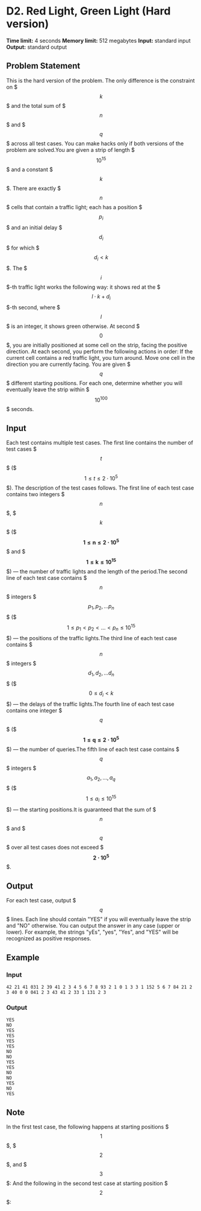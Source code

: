 # D2. Red Light, Green Light (Hard version)

**Time limit:** 4 seconds
**Memory limit:** 512 megabytes
**Input:** standard input
**Output:** standard output

## Problem Statement

This is the hard version of the problem. The only difference is the constraint on $$$k$$$ and the total sum of $$$n$$$ and $$$q$$$ across all test cases. You can make hacks only if both versions of the problem are solved.You are given a strip of length $$$10^{15}$$$ and a constant $$$k$$$. There are exactly $$$n$$$ cells that contain a traffic light; each has a position $$$p_i$$$ and an initial delay $$$d_i$$$ for which $$$d_i < k$$$. The $$$i$$$-th traffic light works the following way:   it shows red at the $$$l \cdot k + d_i$$$-th second, where $$$l$$$ is an integer,  it shows green otherwise. At second $$$0$$$, you are initially positioned at some cell on the strip, facing the positive direction. At each second, you perform the following actions in order:   If the current cell contains a red traffic light, you turn around.  Move one cell in the direction you are currently facing. You are given $$$q$$$ different starting positions. For each one, determine whether you will eventually leave the strip within $$$10^{100}$$$ seconds.

## Input

Each test contains multiple test cases. The first line contains the number of test cases $$$t$$$ ($$$1 \le t \le 2\cdot10^5$$$). The description of the test cases follows. The first line of each test case contains two integers $$$n$$$, $$$k$$$ ($$$\mathbf{1 \le n \le 2\cdot10^5}$$$ and $$$\mathbf{1 \le k \le 10^{15}}$$$) — the number of traffic lights and the length of the period.The second line of each test case contains $$$n$$$ integers $$$p_1, p_2, \ldots p_n$$$ ($$$1 \le p_1 < p_2 < \ldots < p_n \le 10^{15}$$$) — the positions of the traffic lights.The third line of each test case contains $$$n$$$ integers $$$d_1, d_2, \ldots d_n$$$ ($$$0 \le d_i < k$$$) — the delays of the traffic lights.The fourth line of each test case contains one integer $$$q$$$ ($$$\mathbf{1 \le q \le 2\cdot10^5}$$$) — the number of queries.The fifth line of each test case contains $$$q$$$ integers $$$a_1, a_2, \ldots, a_q$$$ ($$$1 \leq a_i \leq 10^{15}$$$) — the starting positions.It is guaranteed that the sum of $$$n$$$ and $$$q$$$ over all test cases does not exceed $$$\mathbf{2\cdot10^5}$$$.

## Output

For each test case, output $$$q$$$ lines. Each line should contain "YES" if you will eventually leave the strip and "NO" otherwise. You can output the answer in any case (upper or lower). For example, the strings "yEs", "yes", "Yes", and "YES" will be recognized as positive responses.

## Example

### Input
```
42 21 41 031 2 39 41 2 3 4 5 6 7 8 93 2 1 0 1 3 3 1 152 5 6 7 84 21 2 3 40 0 0 041 2 3 43 41 2 33 1 131 2 3
```

### Output
```
YES
NO
YES
YES
YES
YES
NO
NO
YES
YES
NO
NO
YES
NO
YES
```

## Note

In the first test case, the following happens at starting positions $$$1$$$, $$$2$$$, and $$$3$$$:   And the following in the second test case at starting position $$$2$$$: